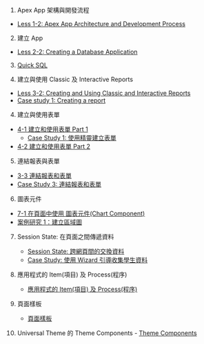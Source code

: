 
1. Apex App 架構與開發流程
- [Less 1-2: Apex App Architecture and Development Process](cht/1_introduction/01_2-app_arch_devp_process_cht_marp.pdf)

2. 建立 App
- [Less 2-2: Creating a Database Application](cht/2-2_Creating_Database_Application/02_2-2-Creating_Database_Application_cht_marp.pdf)


3. [Quick SQL](cht/quick_sql/quicksql_intro_ch_marp.pdf)

4. 建立與使用 Classic 及 Interactive Reports
- [Less 3-2: Creating and Using Classic and Interactive Reports](cht/3-2_Developing_Reports/04_3-2_Developing_Reports_marp_cht.pdf)
- [Case study 1: Creating a report ](cht/3-2_Developing_Reports/04_3-2_case_study_1_ch.pdf)

4. 建立與使用表單 
- [4-1 建立和使⽤表單 Part 1](cht/4-1_Creating_and_Using_Forms/07_4-1_forms_part_1_marp_ch.pdf)
   - [Case Study 1: 使用精靈建立表單](cht/4-1_Creating_and_Using_Forms/07_4-1_case_study_1_ch.pdf)
- [4-2 建立和使⽤表單 Part 2](cht/4-1_Creating_and_Using_Forms/07_4-1_forms_part_2_marp_ch.pdf)

5. 連結報表與表單
- [3-3 連結報表和表單](cht/3-3_Manage_Customize_IR/link_report_and_form_marp_ch.pdf)
- [Case Study 3: 連結報表和表單](cht/3-3_Manage_Customize_IR/case_study_3_link_report_form.pdf)

6. 圖表元件
- [7-1 在頁面中使用 圖表元件(Chart Component)](cht/7-1_Additional_Pages/charts.pdf)
- [案例研究 1：建立區域圖](cht/7-1_Additional_Pages/13_7-1_case_study_1_ch.pdf)

7. Session State: 在頁面之間傳遞資料
   - [Session State: 跨網⾴間的交換資料](cht/2-2_Creating_Database_Application/session_exchange_marp_ch.pdf)
   - [Case Study: 使用 Wizard 引導收集學生資料](cht/2-2_Creating_Database_Application/case_wizard_collect_info.pdf)

8. 應用程式的 Item(項目) 及 Process(程序)
    - [應用程式的 Item(項目) 及 Process(程序)](cht/4-3_computation_validation_process/app_item_process.pdf)

9.  頁面樣板
    - [頁面樣板](cht/8-universal_theme/page-template.pdf)

10.  Universal Theme 的 Theme Components
    - [Theme Components](cht/8-universal_theme/theme_component.pdf)
